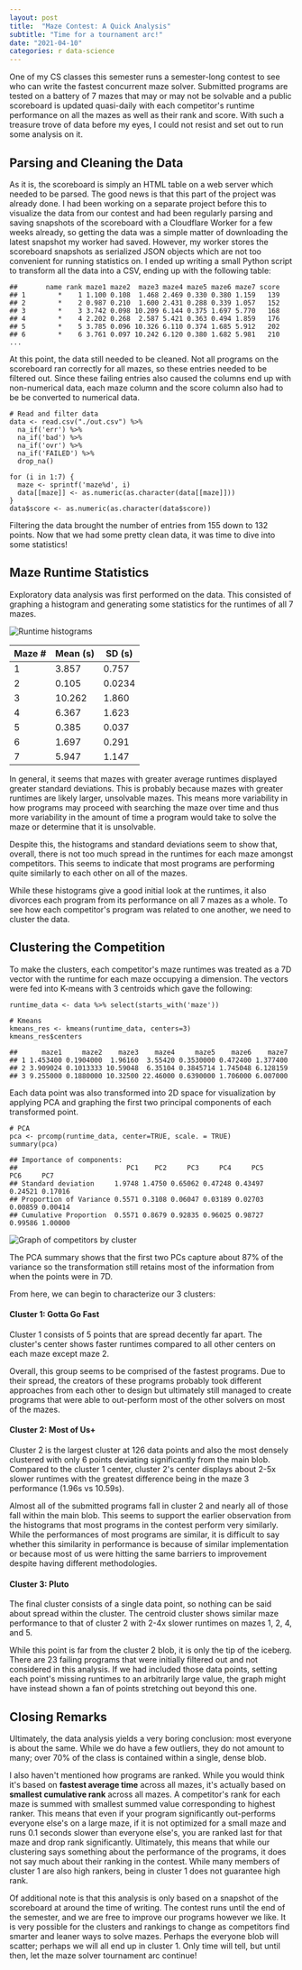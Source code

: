 ```yaml
---
layout: post
title:  "Maze Contest: A Quick Analysis"
subtitle: "Time for a tournament arc!"
date: "2021-04-10"
categories: r data-science
---
```


One of my CS classes this semester runs a semester-long contest
to see who can write the fastest concurrent maze solver. Submitted
programs are tested on a battery of 7 mazes that may or may not be solvable and a public scoreboard
is updated quasi-daily with each competitor's runtime performance on all the mazes
as well as their rank and score. With such a treasure trove of data before
my eyes, I could not resist and set out to run some analysis on it.

## Parsing and Cleaning the Data

As it is, the scoreboard is simply an HTML table on a web server which needed to be
parsed. The good news is that this part of the project was already done.
I had been working on a separate project before this to visualize the data
from our contest and had been regularly parsing and saving snapshots
of the scoreboard with a Cloudflare Worker for a few weeks already, so
getting the data was a simple matter of downloading the latest snapshot
my worker had saved. However, my worker stores the scoreboard snapshots as serialized JSON objects
which are not too convenient for running statistics on. I ended up writing
a small Python script to transform all the data into a CSV, ending up
with the following table:

```{r}
##       name rank maze1 maze2  maze3 maze4 maze5 maze6 maze7 score
## 1        *    1 1.100 0.108  1.468 2.469 0.330 0.380 1.159   139
## 2        *    2 0.987 0.210  1.600 2.431 0.288 0.339 1.057   152
## 3        *    3 3.742 0.098 10.209 6.144 0.375 1.697 5.770   168
## 4        *    4 2.202 0.268  2.587 5.421 0.363 0.494 1.859   176
## 5        *    5 3.785 0.096 10.326 6.110 0.374 1.685 5.912   202
## 6        *    6 3.761 0.097 10.242 6.120 0.380 1.682 5.981   210
...
```

At this point, the data still needed to be cleaned. Not all programs
on the scoreboard ran correctly for all mazes, so these entries needed
to be filtered out. Since these failing entries also caused the columns
end up with non-numerical data,
each maze column and the score column also had to be be converted to
numerical data.

```{r}
# Read and filter data
data <- read.csv("./out.csv") %>%
  na_if('err') %>%
  na_if('bad') %>%
  na_if('ovr') %>%
  na_if('FAILED') %>%
  drop_na()

for (i in 1:7) {
  maze <- sprintf('maze%d', i)
  data[[maze]] <- as.numeric(as.character(data[[maze]]))
}
data$score <- as.numeric(as.character(data$score))
```

Filtering the data brought the number of entries from 155 down to 132 points.
Now that we had some pretty clean data, it was time to dive into some statistics!

## Maze Runtime Statistics

Exploratory data analysis was first performed on the data. This consisted of
graphing a histogram and generating some statistics for the runtimes of
all 7 mazes.

![Runtime histograms](/images/maze_contest/runtime_hists.png)

<table>
  <thead>
    <tr>
      <th>Maze #</th>
      <th>Mean (s)</th>
      <th>SD (s)</th>
    </tr>
  </thead>
  <tbody>
    <tr>
      <td>1</td>
      <td>3.857</td>
      <td>0.757</td>
    </tr>
    <tr>
      <td>2</td>
      <td>0.105</td>
      <td>0.0234</td>
    </tr>
    <tr>
      <td>3</td>
      <td>10.262</td>
      <td>1.860</td>
    </tr>
    <tr>
      <td>4</td>
      <td>6.367</td>
      <td>1.623</td>
    </tr>
    <tr>
      <td>5</td>
      <td>0.385</td>
      <td>0.037</td>
    </tr>
    <tr>
      <td>6</td>
      <td>1.697</td>
      <td>0.291</td>
    </tr>
    <tr>
      <td>7</td>
      <td>5.947</td>
      <td>1.147</td>
    </tr>
  </tbody>
</table>

In general, it seems that mazes with greater average runtimes
displayed greater standard deviations. This is probably because mazes
with greater runtimes are likely larger, unsolvable mazes. This means more variability
in how programs may proceed with searching the maze over time and thus more variability in the
amount of time a program would take to solve the maze or determine that it is unsolvable.

Despite this, the histograms and standard deviations
seem to show that, overall, there is not too much spread in the
runtimes for each maze amongst competitors. This seems to indicate that most programs
are performing quite similarly to each other on all of the mazes.

While these histograms give a good initial look at the runtimes,
it also divorces each program from its performance on all 7 mazes
as a whole. To see how each competitor's program was related to one another, we
need to cluster the data.

## Clustering the Competition

To make the clusters, each competitor's maze runtimes was treated as a 7D
vector with the runtime for each maze occupying a dimension. The vectors were
fed into K-means with 3 centroids which gave the following:

```{r}
runtime_data <- data %>% select(starts_with('maze'))

# Kmeans
kmeans_res <- kmeans(runtime_data, centers=3)
kmeans_res$centers
```

```{r}
##      maze1     maze2    maze3    maze4     maze5    maze6    maze7
## 1 1.453400 0.1904000  1.96160  3.55420 0.3530000 0.472400 1.377400
## 2 3.909024 0.1013333 10.59048  6.35104 0.3845714 1.745048 6.128159
## 3 9.255000 0.1880000 10.32500 22.46000 0.6390000 1.706000 6.007000
```

Each data point was also transformed into 2D space for visualization
by applying PCA and graphing the first two principal components of each
transformed point.

```{r}
# PCA
pca <- prcomp(runtime_data, center=TRUE, scale. = TRUE)
summary(pca)
```

```{r}
## Importance of components:
##                           PC1    PC2     PC3     PC4     PC5     PC6     PC7
## Standard deviation     1.9748 1.4750 0.65062 0.47248 0.43497 0.24521 0.17016
## Proportion of Variance 0.5571 0.3108 0.06047 0.03189 0.02703 0.00859 0.00414
## Cumulative Proportion  0.5571 0.8679 0.92835 0.96025 0.98727 0.99586 1.00000
```

![Graph of competitors by cluster](/images/maze_contest/clusters.png)

The PCA summary shows that the first two PCs capture about 87% of the variance
so the transformation still retains most of the information from when the points
were in 7D.

From here, we can begin to characterize our 3 clusters:

#### Cluster 1: Gotta Go Fast

Cluster 1 consists of 5 points that are spread decently far apart.
The cluster's center shows faster runtimes compared to all other centers
on each maze except maze 2.

Overall, this group seems to be comprised of the fastest programs. Due to their
spread, the creators of these programs probably took different approaches from each other to design
but ultimately still managed to create programs that were able to out-perform most
of the other solvers on most of the mazes.

#### Cluster 2: Most of Us+

Cluster 2 is the largest cluster at 126 data points and also the most densely
clustered with only 6 points deviating significantly from the main blob. Compared
to the cluster 1 center, cluster 2's center displays about 2-5x slower runtimes with
the greatest difference being in the maze 3 performance (1.96s vs 10.59s).

Almost all of the submitted programs fall in cluster 2 and nearly all of those
fall within the main blob. This seems to support the earlier observation
from the histograms that most programs in the contest perform very similarly. While the
performances of most programs are similar, it is difficult to say whether this
similarity in performance is because of similar implementation or because
most of us were hitting the same barriers to improvement despite having different methodologies.

#### Cluster 3: Pluto

The final cluster consists of a single data point, so nothing can be said
about spread within the cluster. The centroid cluster shows similar maze performance
to that of cluster 2 with 2-4x slower runtimes on mazes 1, 2, 4, and 5.

While this point is far from the cluster 2 blob, it is only the tip of the iceberg.
There are 23 failing programs that were initially filtered out and not
considered in this analysis. If we had included those data points, setting each
point's missing runtimes to an arbitrarily large value, the graph might have instead
shown a fan of points stretching out beyond this one.


## Closing Remarks

Ultimately, the data analysis yields a very boring conclusion: most everyone is about the same. While we
do have a few outliers, they do not amount to many;
over 70% of the class is contained within a single, dense blob.

I also haven't mentioned how programs are ranked. While you would think it's based on
**fastest average time** across all mazes, it's actually based on **smallest cumulative rank** across all
mazes. A competitor's rank for each maze is summed with smallest summed value corresponding to highest ranker.
This means that even if your program significantly out-performs everyone else's on a large maze, if
it is not optimized for a small maze and runs 0.1 seconds slower than everyone else's, you
are ranked last for that maze and drop rank significantly. Ultimately, this means that while
our clustering says something about the performance of the programs, it does not say much
about their ranking in the contest. While many members of cluster 1 are also high rankers,
being in cluster 1 does not guarantee high rank.

Of additional note is that this analysis is only based on a snapshot of the scoreboard at around the time of
writing. The contest runs until the end of the semester, and we are free to improve our programs however
we like. It is very possible for the clusters and rankings to change as competitors find smarter and leaner ways to
solve mazes. Perhaps the everyone blob will scatter; perhaps we will all end up in cluster 1. Only time
will tell, but until then, let the maze solver tournament arc continue!